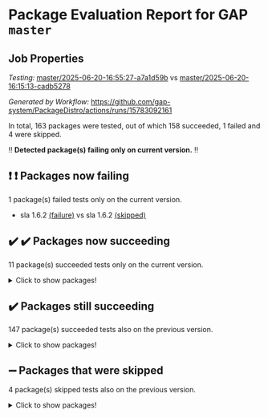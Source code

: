 # Package Evaluation Report for GAP `master`

## Job Properties

*Testing:* [master/2025-06-20-16:55:27-a7a1d59b](https://github.com/gap-system/PackageDistro/blob/data/reports/master/2025-06-20-16:55:27-a7a1d59b) vs [master/2025-06-20-16:15:13-cadb5278](https://github.com/gap-system/PackageDistro/blob/data/reports/master/2025-06-20-16:15:13-cadb5278)

*Generated by Workflow:* https://github.com/gap-system/PackageDistro/actions/runs/15783092161

In total, 163 packages were tested, out of which 158 succeeded, 1 failed and 4 were skipped.

:bangbang: **Detected package(s) failing only on current version.** :bangbang:

## :exclamation: :exclamation: Packages now failing

1 package(s) failed tests only on the current version.
- sla 1.6.2 [(failure)](https://github.com/gap-system/PackageDistro/actions/runs/15783092161/job/44494332321) vs sla 1.6.2 [(skipped)](https://github.com/gap-system/PackageDistro/actions/runs/15782815976/job/44492826973)

## :heavy_check_mark: :heavy_check_mark: Packages now succeeding

11 package(s) succeeded tests only on the current version.
<details><summary>Click to show packages!</summary>

- images 1.3.3 [(success)](https://github.com/gap-system/PackageDistro/actions/runs/15783092161/job/44494332172) vs images 1.3.3 [(skipped)](https://github.com/gap-system/PackageDistro/actions/runs/15782815976/job/44492826839)
- lins 0.9 [(success)](https://github.com/gap-system/PackageDistro/actions/runs/15783092161/job/44494332210) vs lins 0.9 [(skipped)](https://github.com/gap-system/PackageDistro/actions/runs/15782815976/job/44492826871)
- nock 1.5 [(success)](https://github.com/gap-system/PackageDistro/actions/runs/15783092161/job/44494332228) vs nock 1.5 [(skipped)](https://github.com/gap-system/PackageDistro/actions/runs/15782815976/job/44492826935)
- packagemanager 1.6.3 [(success)](https://github.com/gap-system/PackageDistro/actions/runs/15783092161/job/44494332258) vs packagemanager 1.6.3 [(skipped)](https://github.com/gap-system/PackageDistro/actions/runs/15782815976/job/44492826933)
- primgrp 3.4.4 [(success)](https://github.com/gap-system/PackageDistro/actions/runs/15783092161/job/44494332266) vs primgrp 3.4.4 [(skipped)](https://github.com/gap-system/PackageDistro/actions/runs/15782815976/job/44492826936)
- profiling 2.6.1 [(success)](https://github.com/gap-system/PackageDistro/actions/runs/15783092161/job/44494332277) vs profiling 2.6.1 [(skipped)](https://github.com/gap-system/PackageDistro/actions/runs/15782815976/job/44492826946)
- semigroups 5.5.1 [(success)](https://github.com/gap-system/PackageDistro/actions/runs/15783092161/job/44494332284) vs semigroups 5.5.1 [(skipped)](https://github.com/gap-system/PackageDistro/actions/runs/15782815976/job/44492826966)
- sglppow 2.4 [(success)](https://github.com/gap-system/PackageDistro/actions/runs/15783092161/job/44494332322) vs sglppow 2.4 [(skipped)](https://github.com/gap-system/PackageDistro/actions/runs/15782815976/job/44492826971)
- wedderga 4.11.0 [(success)](https://github.com/gap-system/PackageDistro/actions/runs/15783092161/job/44494332363) vs wedderga 4.11.0 [(skipped)](https://github.com/gap-system/PackageDistro/actions/runs/15782815976/job/44492827053)
- xmod 2.93 [(success)](https://github.com/gap-system/PackageDistro/actions/runs/15783092161/job/44494332390) vs xmod 2.93 [(skipped)](https://github.com/gap-system/PackageDistro/actions/runs/15782815976/job/44492827040)
- yangbaxter 0.10.6 [(success)](https://github.com/gap-system/PackageDistro/actions/runs/15783092161/job/44494332376) vs yangbaxter 0.10.6 [(skipped)](https://github.com/gap-system/PackageDistro/actions/runs/15782815976/job/44492827041)
</details>

## :heavy_check_mark: Packages still succeeding

147 package(s) succeeded tests also on the previous version.
<details><summary>Click to show packages!</summary>

- 4ti2interface 2024.11-01 [(success)](https://github.com/gap-system/PackageDistro/actions/runs/15783092161/job/44494331965)
- ace 5.7.0 [(success)](https://github.com/gap-system/PackageDistro/actions/runs/15783092161/job/44494331973)
- aclib 1.3.2 [(success)](https://github.com/gap-system/PackageDistro/actions/runs/15783092161/job/44494331961)
- agt 0.3.1 [(success)](https://github.com/gap-system/PackageDistro/actions/runs/15783092161/job/44494331970)
- alco 1.1.1 [(success)](https://github.com/gap-system/PackageDistro/actions/runs/15783092161/job/44494332007)
- alnuth 3.2.1 [(success)](https://github.com/gap-system/PackageDistro/actions/runs/15783092161/job/44494331981)
- anupq 3.3.1 [(success)](https://github.com/gap-system/PackageDistro/actions/runs/15783092161/job/44494331975)
- atlasrep 2.1.9 [(success)](https://github.com/gap-system/PackageDistro/actions/runs/15783092161/job/44494331983)
- autodoc 2025.05.09 [(success)](https://github.com/gap-system/PackageDistro/actions/runs/15783092161/job/44494332004)
- automata 1.16 [(success)](https://github.com/gap-system/PackageDistro/actions/runs/15783092161/job/44494331982)
- automgrp 1.3.3 [(success)](https://github.com/gap-system/PackageDistro/actions/runs/15783092161/job/44494332012)
- autpgrp 1.11.1 [(success)](https://github.com/gap-system/PackageDistro/actions/runs/15783092161/job/44494331995)
- cap 2025.06-06 [(success)](https://github.com/gap-system/PackageDistro/actions/runs/15783092161/job/44494332021)
- caratinterface 2.3.7 [(success)](https://github.com/gap-system/PackageDistro/actions/runs/15783092161/job/44494332033)
- cddinterface 2024.09.02 [(success)](https://github.com/gap-system/PackageDistro/actions/runs/15783092161/job/44494332036)
- circle 1.6.6 [(success)](https://github.com/gap-system/PackageDistro/actions/runs/15783092161/job/44494332077)
- classicpres 1.22 [(success)](https://github.com/gap-system/PackageDistro/actions/runs/15783092161/job/44494332060)
- cohomolo 1.6.11 [(success)](https://github.com/gap-system/PackageDistro/actions/runs/15783092161/job/44494332079)
- congruence 1.2.7 [(success)](https://github.com/gap-system/PackageDistro/actions/runs/15783092161/job/44494332037)
- corefreesub 0.6 [(success)](https://github.com/gap-system/PackageDistro/actions/runs/15783092161/job/44494332040)
- corelg 1.57 [(success)](https://github.com/gap-system/PackageDistro/actions/runs/15783092161/job/44494332062)
- crime 1.6 [(success)](https://github.com/gap-system/PackageDistro/actions/runs/15783092161/job/44494332066)
- crisp 1.4.6 [(success)](https://github.com/gap-system/PackageDistro/actions/runs/15783092161/job/44494332067)
- crypting 0.10.6 [(success)](https://github.com/gap-system/PackageDistro/actions/runs/15783092161/job/44494332047)
- cryst 4.1.27 [(success)](https://github.com/gap-system/PackageDistro/actions/runs/15783092161/job/44494332050)
- crystcat 1.1.10 [(success)](https://github.com/gap-system/PackageDistro/actions/runs/15783092161/job/44494332061)
- ctbllib 1.3.11 [(success)](https://github.com/gap-system/PackageDistro/actions/runs/15783092161/job/44494332088)
- cubefree 1.20 [(success)](https://github.com/gap-system/PackageDistro/actions/runs/15783092161/job/44494332115)
- curlinterface 2.4.2 [(success)](https://github.com/gap-system/PackageDistro/actions/runs/15783092161/job/44494332072)
- cvec 2.8.4 [(success)](https://github.com/gap-system/PackageDistro/actions/runs/15783092161/job/44494332113)
- datastructures 0.3.2 [(success)](https://github.com/gap-system/PackageDistro/actions/runs/15783092161/job/44494332089)
- deepthought 1.0.9 [(success)](https://github.com/gap-system/PackageDistro/actions/runs/15783092161/job/44494332092)
- design 1.8.2 [(success)](https://github.com/gap-system/PackageDistro/actions/runs/15783092161/job/44494332085)
- difsets 2.3.1 [(success)](https://github.com/gap-system/PackageDistro/actions/runs/15783092161/job/44494332081)
- digraphs 1.10.0 [(success)](https://github.com/gap-system/PackageDistro/actions/runs/15783092161/job/44494332076)
- edim 1.3.8 [(success)](https://github.com/gap-system/PackageDistro/actions/runs/15783092161/job/44494332090)
- example 4.4.1 [(success)](https://github.com/gap-system/PackageDistro/actions/runs/15783092161/job/44494332129)
- examplesforhomalg 2023.10-01 [(success)](https://github.com/gap-system/PackageDistro/actions/runs/15783092161/job/44494332107)
- factint 1.6.3 [(success)](https://github.com/gap-system/PackageDistro/actions/runs/15783092161/job/44494332093)
- ferret 1.0.14 [(success)](https://github.com/gap-system/PackageDistro/actions/runs/15783092161/job/44494332103)
- fga 1.5.0 [(success)](https://github.com/gap-system/PackageDistro/actions/runs/15783092161/job/44494332108)
- fining 1.5.6 [(success)](https://github.com/gap-system/PackageDistro/actions/runs/15783092161/job/44494332106)
- float 1.0.7 [(success)](https://github.com/gap-system/PackageDistro/actions/runs/15783092161/job/44494332142)
- format 1.4.4 [(success)](https://github.com/gap-system/PackageDistro/actions/runs/15783092161/job/44494332136)
- forms 1.2.13 [(success)](https://github.com/gap-system/PackageDistro/actions/runs/15783092161/job/44494332105)
- fplsa 1.2.6 [(success)](https://github.com/gap-system/PackageDistro/actions/runs/15783092161/job/44494332114)
- fr 2.4.13 [(success)](https://github.com/gap-system/PackageDistro/actions/runs/15783092161/job/44494332124)
- francy 2.0.3 [(success)](https://github.com/gap-system/PackageDistro/actions/runs/15783092161/job/44494332110)
- fwtree 1.3 [(success)](https://github.com/gap-system/PackageDistro/actions/runs/15783092161/job/44494332125)
- gapdoc 1.6.7 [(success)](https://github.com/gap-system/PackageDistro/actions/runs/15783092161/job/44494332132)
- gauss 2024.11-01 [(success)](https://github.com/gap-system/PackageDistro/actions/runs/15783092161/job/44494332123)
- gaussforhomalg 2024.08-01 [(success)](https://github.com/gap-system/PackageDistro/actions/runs/15783092161/job/44494332141)
- gbnp 1.1.0 [(success)](https://github.com/gap-system/PackageDistro/actions/runs/15783092161/job/44494332146)
- generalizedmorphismsforcap 2025.02-01 [(success)](https://github.com/gap-system/PackageDistro/actions/runs/15783092161/job/44494332121)
- genss 1.6.9 [(success)](https://github.com/gap-system/PackageDistro/actions/runs/15783092161/job/44494332140)
- gradedmodules 2024.12-01 [(success)](https://github.com/gap-system/PackageDistro/actions/runs/15783092161/job/44494332145)
- gradedringforhomalg 2024.07-01 [(success)](https://github.com/gap-system/PackageDistro/actions/runs/15783092161/job/44494332134)
- grape 4.9.2 [(success)](https://github.com/gap-system/PackageDistro/actions/runs/15783092161/job/44494332133)
- groupoids 1.76 [(success)](https://github.com/gap-system/PackageDistro/actions/runs/15783092161/job/44494332138)
- grpconst 2.6.5 [(success)](https://github.com/gap-system/PackageDistro/actions/runs/15783092161/job/44494332162)
- guarana 0.96.3 [(success)](https://github.com/gap-system/PackageDistro/actions/runs/15783092161/job/44494332155)
- guava 3.20 [(success)](https://github.com/gap-system/PackageDistro/actions/runs/15783092161/job/44494332148)
- hap 1.66 [(success)](https://github.com/gap-system/PackageDistro/actions/runs/15783092161/job/44494332147)
- hapcryst 0.1.15 [(success)](https://github.com/gap-system/PackageDistro/actions/runs/15783092161/job/44494332180)
- hecke 1.5.4 [(success)](https://github.com/gap-system/PackageDistro/actions/runs/15783092161/job/44494332187)
- help 4.0 [(success)](https://github.com/gap-system/PackageDistro/actions/runs/15783092161/job/44494332166)
- homalg 2024.01-01 [(success)](https://github.com/gap-system/PackageDistro/actions/runs/15783092161/job/44494332191)
- homalgtocas 2023.11-01 [(success)](https://github.com/gap-system/PackageDistro/actions/runs/15783092161/job/44494332167)
- ibnp 0.15 [(success)](https://github.com/gap-system/PackageDistro/actions/runs/15783092161/job/44494332220)
- idrel 2.48 [(success)](https://github.com/gap-system/PackageDistro/actions/runs/15783092161/job/44494332171)
- intpic 0.4.0 [(success)](https://github.com/gap-system/PackageDistro/actions/runs/15783092161/job/44494332165)
- io 4.9.2 [(success)](https://github.com/gap-system/PackageDistro/actions/runs/15783092161/job/44494332168)
- io_forhomalg 2023.02-04 [(success)](https://github.com/gap-system/PackageDistro/actions/runs/15783092161/job/44494332188)
- irredsol 1.4.4 [(success)](https://github.com/gap-system/PackageDistro/actions/runs/15783092161/job/44494332186)
- json 2.2.2 [(success)](https://github.com/gap-system/PackageDistro/actions/runs/15783092161/job/44494332174)
- jupyterkernel 1.5.1 [(success)](https://github.com/gap-system/PackageDistro/actions/runs/15783092161/job/44494332175)
- jupyterviz 1.5.6 [(success)](https://github.com/gap-system/PackageDistro/actions/runs/15783092161/job/44494332193)
- kan 1.37 [(success)](https://github.com/gap-system/PackageDistro/actions/runs/15783092161/job/44494332206)
- kbmag 1.5.11 [(success)](https://github.com/gap-system/PackageDistro/actions/runs/15783092161/job/44494332194)
- laguna 3.9.7 [(success)](https://github.com/gap-system/PackageDistro/actions/runs/15783092161/job/44494332203)
- liealgdb 2.2.1 [(success)](https://github.com/gap-system/PackageDistro/actions/runs/15783092161/job/44494332190)
- liepring 2.9.1 [(success)](https://github.com/gap-system/PackageDistro/actions/runs/15783092161/job/44494332204)
- liering 2.4.2 [(success)](https://github.com/gap-system/PackageDistro/actions/runs/15783092161/job/44494332234)
- linearalgebraforcap 2025.06-02 [(success)](https://github.com/gap-system/PackageDistro/actions/runs/15783092161/job/44494332226)
- localizeringforhomalg 2023.10-01 [(success)](https://github.com/gap-system/PackageDistro/actions/runs/15783092161/job/44494332230)
- loops 3.4.4 [(success)](https://github.com/gap-system/PackageDistro/actions/runs/15783092161/job/44494332212)
- lpres 1.1.1 [(success)](https://github.com/gap-system/PackageDistro/actions/runs/15783092161/job/44494332222)
- majoranaalgebras 1.5.2 [(success)](https://github.com/gap-system/PackageDistro/actions/runs/15783092161/job/44494332227)
- mapclass 1.4.6 [(success)](https://github.com/gap-system/PackageDistro/actions/runs/15783092161/job/44494332215)
- matgrp 0.71 [(success)](https://github.com/gap-system/PackageDistro/actions/runs/15783092161/job/44494332214)
- matricesforhomalg 2024.11-02 [(success)](https://github.com/gap-system/PackageDistro/actions/runs/15783092161/job/44494332233)
- modisom 3.0.0 [(success)](https://github.com/gap-system/PackageDistro/actions/runs/15783092161/job/44494332257)
- modulepresentationsforcap 2024.09-02 [(success)](https://github.com/gap-system/PackageDistro/actions/runs/15783092161/job/44494332231)
- modules 2024.12-01 [(success)](https://github.com/gap-system/PackageDistro/actions/runs/15783092161/job/44494332238)
- monoidalcategories 2025.03-02 [(success)](https://github.com/gap-system/PackageDistro/actions/runs/15783092161/job/44494332274)
- nconvex 2024.12-01 [(success)](https://github.com/gap-system/PackageDistro/actions/runs/15783092161/job/44494332223)
- nilmat 1.4.2 [(success)](https://github.com/gap-system/PackageDistro/actions/runs/15783092161/job/44494332236)
- normalizinterface 1.4.1 [(success)](https://github.com/gap-system/PackageDistro/actions/runs/15783092161/job/44494332246)
- nq 2.5.11 [(success)](https://github.com/gap-system/PackageDistro/actions/runs/15783092161/job/44494332267)
- numericalsgps 1.4.0 [(success)](https://github.com/gap-system/PackageDistro/actions/runs/15783092161/job/44494332254)
- openmath 11.5.3 [(success)](https://github.com/gap-system/PackageDistro/actions/runs/15783092161/job/44494332239)
- orb 5.0.1 [(success)](https://github.com/gap-system/PackageDistro/actions/runs/15783092161/job/44494332271)
- patternclass 2.4.5 [(success)](https://github.com/gap-system/PackageDistro/actions/runs/15783092161/job/44494332247)
- permut 2.0.5 [(success)](https://github.com/gap-system/PackageDistro/actions/runs/15783092161/job/44494332255)
- polenta 1.3.11 [(success)](https://github.com/gap-system/PackageDistro/actions/runs/15783092161/job/44494332269)
- polymaking 0.8.7 [(success)](https://github.com/gap-system/PackageDistro/actions/runs/15783092161/job/44494332251)
- qdistrnd 0.9.5 [(success)](https://github.com/gap-system/PackageDistro/actions/runs/15783092161/job/44494332268)
- qpa 1.35 [(success)](https://github.com/gap-system/PackageDistro/actions/runs/15783092161/job/44494332278)
- quagroup 1.8.4 [(success)](https://github.com/gap-system/PackageDistro/actions/runs/15783092161/job/44494332281)
- radiroot 2.9 [(success)](https://github.com/gap-system/PackageDistro/actions/runs/15783092161/job/44494332275)
- rcwa 4.7.1 [(success)](https://github.com/gap-system/PackageDistro/actions/runs/15783092161/job/44494332288)
- rds 1.8 [(success)](https://github.com/gap-system/PackageDistro/actions/runs/15783092161/job/44494332283)
- recog 1.4.4 [(success)](https://github.com/gap-system/PackageDistro/actions/runs/15783092161/job/44494332311)
- repndecomp 1.3.0 [(success)](https://github.com/gap-system/PackageDistro/actions/runs/15783092161/job/44494332297)
- repsn 3.1.2 [(success)](https://github.com/gap-system/PackageDistro/actions/runs/15783092161/job/44494332276)
- resclasses 4.7.3 [(success)](https://github.com/gap-system/PackageDistro/actions/runs/15783092161/job/44494332280)
- ringsforhomalg 2024.11-02 [(success)](https://github.com/gap-system/PackageDistro/actions/runs/15783092161/job/44494332285)
- sco 2023.08-01 [(success)](https://github.com/gap-system/PackageDistro/actions/runs/15783092161/job/44494332286)
- scscp 2.4.3 [(success)](https://github.com/gap-system/PackageDistro/actions/runs/15783092161/job/44494332294)
- sgpviz 0.999.6 [(success)](https://github.com/gap-system/PackageDistro/actions/runs/15783092161/job/44494332301)
- simpcomp 2.1.14 [(success)](https://github.com/gap-system/PackageDistro/actions/runs/15783092161/job/44494332310)
- singular 2024.06.03 [(success)](https://github.com/gap-system/PackageDistro/actions/runs/15783092161/job/44494332293)
- sl2reps 1.1 [(success)](https://github.com/gap-system/PackageDistro/actions/runs/15783092161/job/44494332306)
- smallantimagmas 0.4.1 [(success)](https://github.com/gap-system/PackageDistro/actions/runs/15783092161/job/44494332309)
- smallgrp 1.5.4 [(success)](https://github.com/gap-system/PackageDistro/actions/runs/15783092161/job/44494332323)
- smallsemi 0.7.2 [(success)](https://github.com/gap-system/PackageDistro/actions/runs/15783092161/job/44494332312)
- sonata 2.9.6 [(success)](https://github.com/gap-system/PackageDistro/actions/runs/15783092161/job/44494332331)
- sophus 1.27 [(success)](https://github.com/gap-system/PackageDistro/actions/runs/15783092161/job/44494332326)
- sotgrps 1.3 [(success)](https://github.com/gap-system/PackageDistro/actions/runs/15783092161/job/44494332338)
- spinsym 1.5.2 [(success)](https://github.com/gap-system/PackageDistro/actions/runs/15783092161/job/44494332329)
- standardff 1.0 [(success)](https://github.com/gap-system/PackageDistro/actions/runs/15783092161/job/44494332344)
- symbcompcc 1.3.2 [(success)](https://github.com/gap-system/PackageDistro/actions/runs/15783092161/job/44494332334)
- thelma 1.3 [(success)](https://github.com/gap-system/PackageDistro/actions/runs/15783092161/job/44494332333)
- tomlib 1.2.11 [(success)](https://github.com/gap-system/PackageDistro/actions/runs/15783092161/job/44494332328)
- toolsforhomalg 2025.05-01 [(success)](https://github.com/gap-system/PackageDistro/actions/runs/15783092161/job/44494332339)
- toric 1.9.6 [(success)](https://github.com/gap-system/PackageDistro/actions/runs/15783092161/job/44494332332)
- transgrp 3.6.5 [(success)](https://github.com/gap-system/PackageDistro/actions/runs/15783092161/job/44494332354)
- typeset 1.2.2 [(success)](https://github.com/gap-system/PackageDistro/actions/runs/15783092161/job/44494332347)
- ugaly 4.1.3 [(success)](https://github.com/gap-system/PackageDistro/actions/runs/15783092161/job/44494332346)
- unipot 1.6 [(success)](https://github.com/gap-system/PackageDistro/actions/runs/15783092161/job/44494332345)
- unitlib 5.0.0 [(success)](https://github.com/gap-system/PackageDistro/actions/runs/15783092161/job/44494332371)
- utils 0.89 [(success)](https://github.com/gap-system/PackageDistro/actions/runs/15783092161/job/44494332349)
- uuid 0.7 [(success)](https://github.com/gap-system/PackageDistro/actions/runs/15783092161/job/44494332383)
- walrus 0.9991 [(success)](https://github.com/gap-system/PackageDistro/actions/runs/15783092161/job/44494332392)
- wpe 0.8 [(success)](https://github.com/gap-system/PackageDistro/actions/runs/15783092161/job/44494332377)
- xmodalg 1.32 [(success)](https://github.com/gap-system/PackageDistro/actions/runs/15783092161/job/44494332382)
- zeromqinterface 0.17 [(success)](https://github.com/gap-system/PackageDistro/actions/runs/15783092161/job/44494332385)
</details>

## :heavy_minus_sign: Packages that were skipped

4 package(s) skipped tests also on the previous version.
<details><summary>Click to show packages!</summary>

- browse 1.8.21 [(skipped)](https://github.com/gap-system/PackageDistro/actions/runs/15783092161/job/44493623484)
- itc 1.5.1 [(skipped)](https://github.com/gap-system/PackageDistro/actions/runs/15783092161/job/44493623484)
- polycyclic 2.16 [(skipped)](https://github.com/gap-system/PackageDistro/actions/runs/15783092161/job/44493623484)
- xgap 4.32 [(skipped)](https://github.com/gap-system/PackageDistro/actions/runs/15783092161/job/44493623484)
</details>

